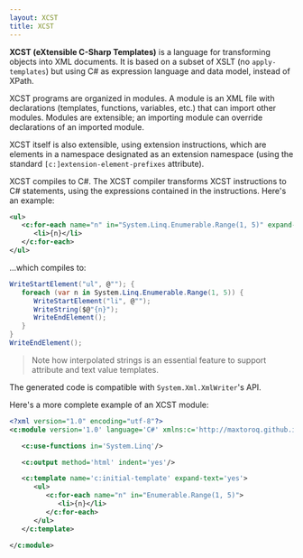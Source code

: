 ```yaml
---
layout: XCST
title: XCST
---
```


**XCST (eXtensible C-Sharp Templates)** is a language for transforming objects into XML documents. It is based on a subset of XSLT (no `apply-templates`) but using C# as expression language and data model, instead of XPath.

XCST programs are organized in modules. A module is an XML file with declarations (templates, functions, variables, etc.) that can import other modules. Modules are extensible; an importing module can override declarations of an imported module.

XCST itself is also extensible, using extension instructions, which are elements in a namespace designated as an extension namespace (using the standard `[c:]extension-element-prefixes` attribute).

XCST compiles to C#. The XCST compiler transforms XCST instructions to C# statements, using the expressions contained in the instructions. Here's an example:

```xml
<ul>
   <c:for-each name="n" in="System.Linq.Enumerable.Range(1, 5)" expand-text="yes">
      <li>{n}</li>
   </c:for-each>
</ul>
```

...which compiles to:

```csharp
WriteStartElement("ul", @""); {
   foreach (var n in System.Linq.Enumerable.Range(1, 5)) {
      WriteStartElement("li", @"");
      WriteString($@"{n}");
      WriteEndElement();
   }
}
WriteEndElement();
```

> Note how interpolated strings is an essential feature to support attribute and text value templates.

The generated code is compatible with `System.Xml.XmlWriter`'s API.

Here's a more complete example of an XCST module:

```xml
<?xml version="1.0" encoding="utf-8"?>
<c:module version='1.0' language='C#' xmlns:c='http://maxtoroq.github.io/XCST'>

   <c:use-functions in='System.Linq'/>

   <c:output method='html' indent='yes'/>

   <c:template name='c:initial-template' expand-text='yes'>
      <ul>
         <c:for-each name="n" in="Enumerable.Range(1, 5)">
            <li>{n}</li>
         </c:for-each>
      </ul>
   </c:template>

</c:module>
```